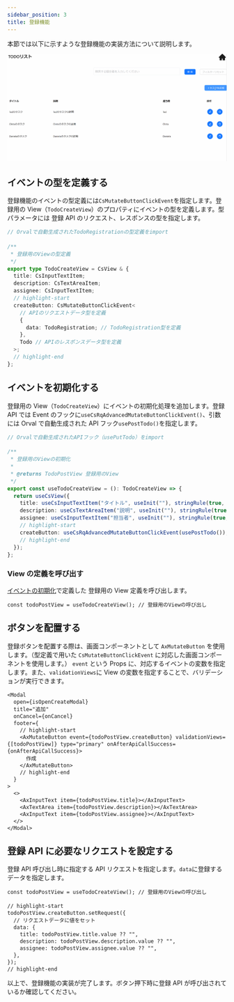 ```yaml
---
sidebar_position: 3
title: 登録機能
---
```


本節では以下に示すような登録機能の実装方法について説明します。

![登録機能の画面](../../../static/img/crud-create.gif)

## イベントの型を定義する

登録機能のイベントの型定義には`CsMutateButtonClickEvent`を指定します。登録用の View（`TodoCreateView`）のプロパティにイベントの型を定義します。型パラメータには 登録 API のリクエスト、レスポンスの型を指定します。

```ts title="src/app/todo/page.view.ts"
// Orvalで自動生成されたTodoRegistrationの型定義をimport

/**
 * 登録用のViewの型定義
 */
export type TodoCreateView = CsView & {
  title: CsInputTextItem;
  description: CsTextAreaItem;
  assignee: CsInputTextItem;
  // highlight-start
  createButton: CsMutateButtonClickEvent<
    // APIのリクエストデータ型を定義
    {
      data: TodoRegistration; // TodoRegistration型を定義
    },
    Todo // APIのレスポンスデータ型を定義
  >;
  // highlight-end
};
```

## イベントを初期化する

登録用の View（`TodoCreateView`）にイベントの初期化処理を追加します。登録 API では Event のフックに`useCsRqAdvancedMutateButtonClickEvent()`、引数には Orval で自動生成された API フック`usePostTodo()`を指定します。

```ts title="src/app/todo/page.view.ts"
// Orvalで自動生成されたAPIフック（usePutTodo）をimport

/**
 * 登録用のViewの初期化
 *
 * @returns TodoPostView 登録用のView
 */
export const useTodoCreateView = (): TodoCreateView => {
  return useCsView({
    title: useCsInputTextItem("タイトル", useInit(""), stringRule(true, 1, 20), RW.Editable, "タイトルを入力してください"),
    description: useCsTextAreaItem("説明", useInit(""), stringRule(true, 1, 100), RW.Editable, "タスクの説明を入力してください"),
    assignee: useCsInputTextItem("担当者", useInit(""), stringRule(true, 1, 20), RW.Editable, "担当者を入力してください"),
    // highlight-start
    createButton: useCsRqAdvancedMutateButtonClickEvent(usePostTodo()), // イベントの初期化処理の追加
    // highlight-end
  });
};
```

### View の定義を呼び出す

[イベントの初期化](./create-feature.md#イベントを初期化する)で定義した 登録用の View 定義を呼び出します。

```tsx title="src/app/todo/TodoCreateModal.tsx"
const todoPostView = useTodoCreateView(); // 登録用のViewの呼び出し
```

## ボタンを配置する

登録ボタンを配置する際は、画面コンポーネントとして `AxMutateButton` を使用します。（型定義で用いた `CsMutateButtonClickEvent` に対応した画面コンポーネントを使用します。）
`event` という Props に、対応するイベントの変数を指定します。また、`validationViews`に View の変数を指定することで、バリデーションが実行できます。

```tsx title="src/app/todo/TodoCreateModal.tsx"
<Modal
  open={isOpenCreateModal}
  title="追加"
  onCancel={onCancel}
  footer={
    // highlight-start
    <AxMutateButton event={todoPostView.createButton} validationViews={[todoPostView]} type="primary" onAfterApiCallSuccess={onAfterApiCallSuccess}>
      作成
    </AxMutateButton>
    // highlight-end
  }
>
  <>
    <AxInputText item={todoPostView.title}></AxInputText>
    <AxTextArea item={todoPostView.description}></AxTextArea>
    <AxInputText item={todoPostView.assignee}></AxInputText>
  </>
</Modal>
```

## 登録 API に必要なリクエストを設定する

登録 API 呼び出し時に指定する API リクエストを指定します。`data`に登録するデータを指定します。

```tsx title="src/app/todo/TodoCreateModal.tsx"
const todoPostView = useTodoCreateView(); // 登録用のViewの呼び出し

// highlight-start
todoPostView.createButton.setRequest({
  // リクエストデータに値をセット
  data: {
    title: todoPostView.title.value ?? "",
    description: todoPostView.description.value ?? "",
    assignee: todoPostView.assignee.value ?? "",
  },
});
// highlight-end
```

以上で、登録機能の実装が完了します。ボタン押下時に登録 API が呼び出されているか確認してください。
